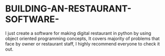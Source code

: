 # BUILDING-AN-RESTAURANT-SOFTWARE-
I just create a software for making digital restaurant in python by using object oriented programming concepts, It covers majority of problems that face by owner or restaurant staff, I highly recommend everyone to check it out. 
